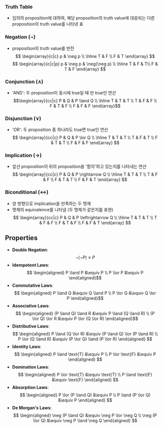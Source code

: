 ### Truth Table
- 임의의 proposition에 대하여, 해당 proposition의 truth value에 대응되는 다른 proposition의 truth value를 나타낸 표
### Negation (¬)
- proposition의 truth value를 반전
  $$ \begin{array}{c|c} p & \neg p \\ \hline T & F \\ F & T \end{array} $$
  $$ \begin{array}{c|c|p} p & \neg p & \neg(\neg p) \\ \hline T & F & T\\ F & T & F \end{array} $$
### Conjunction ($\land$)
- 'AND': 두 proposition이 동시에 true일 때 만 true인 연산
  $$\begin{array}{cc|c} P & Q & P \land Q \\ \hline T & T & T \\ T & F & F \\ F & T & F \\ F & F & F \end{array}$$
### Disjunction ($\lor$)
- 'OR': 두 proposition 중 하나라도 true면 true인 연산
  $$ \begin{array}{cc|c} P & Q & P \lor Q \\ \hline T & T & T \\ T & F & T \\ F & T & T \\ F & F & F \end{array} $$
### Implication ($\to$)
- 앞선 proposition이 뒤의 proposition을 '함의'하고 있는지를 나타내는 연산
  $$ \begin{array}{cc|c} P & Q & P \rightarrow Q \\ \hline T & T & T \\ T & F & F \\ F & T & T \\ F & F & T \end{array} $$
### Biconditional ($\leftrightarrow$)
- 양 방향으로 implication을 만족하는 두 명제
- 명제의 equivalence를 나타냄 (두 명제가 같은지를 표현)
  $$ \begin{array}{cc|c} P & Q & P \leftrightarrow Q \\ \hline T & T & T \\ T & F & F \\ F & T & F \\ F & F & T \end{array} $$

## Properties
- **Double Negation**: $$\neg(\neg P) \equiv P$$
- **Idempotent Laws**: $$
	\begin{aligned}
	P \land P &\equiv P \\
	P \lor P &\equiv P
	\end{aligned}$$
- **Commutative Laws**: $$
	\begin{aligned}
	P \land Q &\equiv Q \land P \\
	P \lor Q &\equiv Q \lor P
	\end{aligned}$$
- **Associative Laws**:$$
	\begin{aligned}
	(P \land Q) \land R &\equiv P \land (Q \land R) \\
	(P \lor Q) \lor R &\equiv P \lor (Q \lor R)
	\end{aligned}$$
- **Distributive Laws**: $$
	\begin{aligned}
	P \land (Q \lor R) &\equiv (P \land Q) \lor (P \land R) \\
	P \lor (Q \land R) &\equiv (P \lor Q) \land (P \lor R)
	\end{aligned}
	$$
- **Identity Laws**: $$
	\begin{aligned}
	P \land \text{T} &\equiv P \\
	P \lor \text{F} &\equiv P
	\end{aligned}
	$$
- **Domination Laws**: $$
\begin{aligned}
P \lor \text{T} &\equiv \text{T} \\
P \land \text{F} &\equiv \text{F}
\end{aligned}
$$
- **Absorption Laws**: $$
	\begin{aligned}
	P \lor (P \land Q) &\equiv P \\
	P \land (P \lor Q) &\equiv P
	\end{aligned}
	$$
- **De Morgan's Laws**: $$
	\begin{aligned}
	\neg (P \land Q) &\equiv \neg P \lor \neg Q \\
	\neg (P \lor Q) &\equiv \neg P \land \neg Q
	\end{aligned}
	$$

